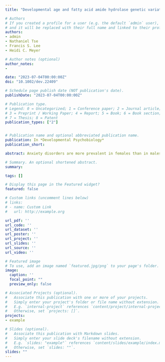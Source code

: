 ```yaml
---
title: "Developmental age and fatty acid amide hydrolase genetic variation converge to mediate fear regulation in female mice"

# Authors
# If you created a profile for a user (e.g. the default `admin` user), write the username (folder name) here
# and it will be replaced with their full name and linked to their profile.
authors:
- admin
- Nathaniel Tse
- Francis S. Lee
- Heidi C. Meyer

# Author notes (optional)
author_notes:
-

date: "2023-07-04T00:00:00Z"
doi: "10.1002/dev.22409"

# Schedule page publish date (NOT publication's date).
publishDate: "2023-07-04T00:00:00Z"

# Publication type.
# Legend: 0 = Uncategorized; 1 = Conference paper; 2 = Journal article;
# 3 = Preprint / Working Paper; 4 = Report; 5 = Book; 6 = Book section;
# 7 = Thesis; 8 = Patent
publication_types: ["2"]


# Publication name and optional abbreviated publication name.
publication: In *Developmental Psychobiology*
publication_short:

abstract: Anxiety disorders are more prevalent in females than in males, yet a majority of basic neuroscience studies are performed in males. Furthermore, anxiety disorders peak in prevalence during adolescence, yet little is known about neurodevelopmental trajectories of fear expression, particularly in females. To examine these factors, we fear conditioned juvenile, adolescent, and adult female mice and exposed them to fear extinction and a long-term recall test. For this, we used knock-in mice containing a common human mutation in the gene for fatty acid amide hydrolase (FAAH), the primary catabolic enzyme for the endocannabinoid anandamide (FAAH-IN). This mutation has been shown to impart a low-anxiety phenotype in humans, and in rodents relative to their wild-type littermates. We find an impact of the FAAH polymorphism on developmental changes in fear behavior. Specifically, the FAAH polymorphism appears to induce a state of hypervigilance (increased fear) during adolescence. We also used markerless pose estimation software to classify alternative behaviors outside of freezing. These analyses revealed age differences in vigilance to indicators of threat and in the propensity of mice to explore an aversive environment, though genotypic differences were minimal. These findings address a gap in the literature regarding developmental patterns of fear learning and memory as well as the mechanistic contributions of the endocannabinoid system in females.

# Summary. An optional shortened abstract.
summary:

tags: []

# Display this page in the Featured widget?
featured: false

# Custom links (uncomment lines below)
# links:
# - name: Custom Link
#   url: http://example.org

url_pdf: ''
url_code: ''
url_dataset: ''
url_poster: ''
url_project: ''
url_slides: ''
url_source: ''
url_video: ''

# Featured image
# To use, add an image named `featured.jpg/png` to your page's folder.
image:
  caption: ''
  focal_point: ""
  preview_only: false

# Associated Projects (optional).
#   Associate this publication with one or more of your projects.
#   Simply enter your project's folder or file name without extension.
#   E.g. `internal-project` references `content/project/internal-project/index.md`.
#   Otherwise, set `projects: []`.
projects:
- example

# Slides (optional).
#   Associate this publication with Markdown slides.
#   Simply enter your slide deck's filename without extension.
#   E.g. `slides: "example"` references `content/slides/example/index.md`.
#   Otherwise, set `slides: ""`.
slides: ""
---
```

